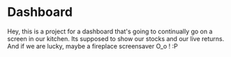 # Dashboard

Hey, this is a project for a dashboard that's going to continually go on a screen in our kitchen. Its supposed to show our stocks and our live returns. And if we are lucky, maybe a fireplace screensaver O_o ! :P
